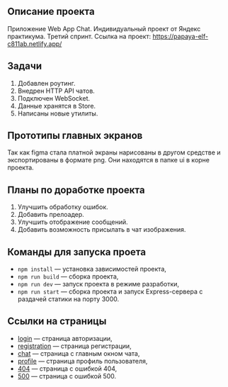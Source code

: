 ## Описание проекта
Приложение Web App Chat. Индивидуальный проект от Яндекс практикума. Третий спринт.
Ссылка на проект: https://papaya-elf-c811ab.netlify.app/

## Задачи
1. Добавлен роутинг.
2. Внедрен HTTP API чатов.
3. Подключен WebSocket.
4. Данные хранятся в Store.
5. Написаны новые утилиты.

## Прототипы главных экранов
Так как figma стала платной экраны нарисованы в другом средстве и экспортированы в формате png.
Они находятся в папке ui в корне проекта.

## Планы по доработке проекта
1. Улучшить обработку ошибок.
2. Добавить прелоадер.
3. Улучшить отображение сообщений.
4. Добавить возможность присылать в чат изображения.

## Команды для запуска проета

- `npm install` — установка зависимостей проекта,
- `npm run build` — сборка проекта,
- `npm run dev` — запуск проекта в режиме разработки,
- `npm run start` — сборка проекта и запуск Express-сервера с раздачей статики на порту 3000.

## Ссылки на страницы

- [login](https://papaya-elf-c811ab.netlify.app/) — страница авторизации,
- [registration](https://papaya-elf-c811ab.netlify.app/registration) — страница регистрации,
- [chat](https://papaya-elf-c811ab.netlify.app/messenger) — страница с главным окном чата,
- [profile](https://papaya-elf-c811ab.netlify.app/settings) — страница профиль пользователя,
- [404](https://papaya-elf-c811ab.netlify.app/404) — страница с ошибкой 404,
- [500](https://papaya-elf-c811ab.netlify.app/500) — страница с ошибкой 500.
